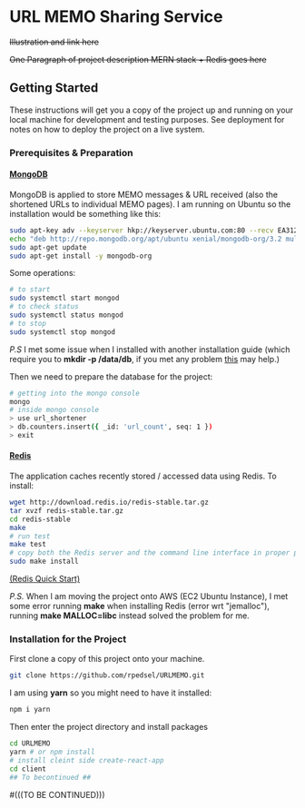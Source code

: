 # URL MEMO Sharing Service

~~Illustration and link here~~

~~One Paragraph of project description MERN stack + Redis goes here~~


## Getting Started

These instructions will get you a copy of the project up and running on your local machine for development and testing purposes. See deployment for notes on how to deploy the project on a live system.

### Prerequisites & Preparation

#### [MongoDB](https://www.mongodb.com) 
MongoDB is applied to store MEMO messages & URL received (also the shortened URLs to individual MEMO pages). I am running on Ubuntu so the installation would be something like this:

```bash
sudo apt-key adv --keyserver hkp://keyserver.ubuntu.com:80 --recv EA312927
echo "deb http://repo.mongodb.org/apt/ubuntu xenial/mongodb-org/3.2 multiverse" | sudo tee /etc/apt/sources.list.d/mongodb-org-3.2.list
sudo apt-get update
sudo apt-get install -y mongodb-org
```
Some operations:
```bash
# to start
sudo systemctl start mongod
# to check status
sudo systemctl status mongod
# to stop
sudo systemctl stop mongod
```
*P.S* I met some issue when I installed with another installation guide (which require you to **mkdir -p /data/db**, if you met any problem [this](https://wesleytsai.io/2015/07/26/mongodb-server-directory-permission-denied/) may help.) 

Then we need to prepare the database for the project:
```bash
# getting into the mongo console
mongo
# inside mongo console
> use url_shortener
> db.counters.insert({ _id: 'url_count', seq: 1 })
> exit
```
#### [Redis](https://redis.io)

The application caches recently stored / accessed data using Redis. To install:
```bash
wget http://download.redis.io/redis-stable.tar.gz
tar xvzf redis-stable.tar.gz
cd redis-stable
make
# run test
make test
# copy both the Redis server and the command line interface in proper places
sudo make install
```
[(Redis Quick Start)](https://redis.io/topics/quickstart)

*P.S.* When I am moving the project onto AWS (EC2 Ubuntu Instance), I met some error running **make** when installing Redis (error wrt "jemalloc"), running **make MALLOC=libc** instead solved the problem for me.

### Installation for the Project

First clone a copy of this project onto your machine.

```bash
git clone https://github.com/rpedsel/URLMEMO.git
```

I am using **yarn** so you might need to have it installed:
```bash
npm i yarn
```
Then enter the project directory and install packages

```bash
cd URLMEMO
yarn # or npm install
# install cleint side create-react-app
cd client 
## To becontinued ##
```
#(((TO BE CONTINUED)))
